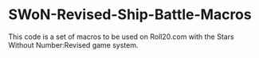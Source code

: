 # SWoN-Revised-Ship-Battle-Macros
This code is a set of macros to be used on Roll20.com with the Stars Without Number:Revised game system.

